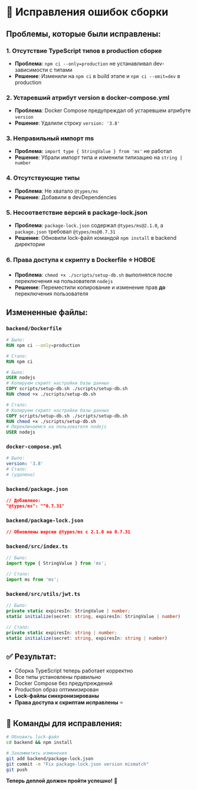 # 🔧 Исправления ошибок сборки

## Проблемы, которые были исправлены:

### 1. **Отсутствие TypeScript типов в production сборке**

- **Проблема**: `npm ci --only=production` не устанавливал dev-зависимости с типами
- **Решение**: Изменили на `npm ci` в build этапе и `npm ci --omit=dev` в production

### 2. **Устаревший атрибут version в docker-compose.yml**

- **Проблема**: Docker Compose предупреждал об устаревшем атрибуте `version`
- **Решение**: Удалили строку `version: '3.8'`

### 3. **Неправильный импорт ms**

- **Проблема**: `import type { StringValue } from 'ms'` не работал
- **Решение**: Убрали импорт типа и изменили типизацию на `string | number`

### 4. **Отсутствующие типы**

- **Проблема**: Не хватало `@types/ms`
- **Решение**: Добавили в devDependencies

### 5. **Несоответствие версий в package-lock.json**

- **Проблема**: `package-lock.json` содержал `@types/ms@2.1.0`, а `package.json` требовал `@types/ms@0.7.31`
- **Решение**: Обновили lock-файл командой `npm install` в backend директории

### 6. **Права доступа к скрипту в Dockerfile** ⭐ НОВОЕ

- **Проблема**: `chmod +x ./scripts/setup-db.sh` выполнялся после переключения на пользователя `nodejs`
- **Решение**: Переместили копирование и изменение прав **до** переключения пользователя

## Измененные файлы:

### `backend/Dockerfile`

```dockerfile
# Было:
RUN npm ci --only=production

# Стало:
RUN npm ci
```

```dockerfile
# Было:
USER nodejs
# Копируем скрипт настройки базы данных
COPY scripts/setup-db.sh ./scripts/setup-db.sh
RUN chmod +x ./scripts/setup-db.sh

# Стало:
# Копируем скрипт настройки базы данных
COPY scripts/setup-db.sh ./scripts/setup-db.sh
RUN chmod +x ./scripts/setup-db.sh
# Переключаемся на пользователя nodejs
USER nodejs
```

### `docker-compose.yml`

```yaml
# Было:
version: '3.8'
# Стало:
# (удалено)
```

### `backend/package.json`

```json
// Добавлено:
"@types/ms": "^0.7.31"
```

### `backend/package-lock.json`

```json
// Обновлены версии @types/ms с 2.1.0 на 0.7.31
```

### `backend/src/index.ts`

```typescript
// Было:
import type { StringValue } from 'ms';

// Стало:
import ms from 'ms';
```

### `backend/src/utils/jwt.ts`

```typescript
// Было:
private static expiresIn: StringValue | number;
static initialize(secret: string, expiresIn: StringValue | number)

// Стало:
private static expiresIn: string | number;
static initialize(secret: string, expiresIn: string | number)
```

## ✅ Результат:

- Сборка TypeScript теперь работает корректно
- Все типы установлены правильно
- Docker Compose без предупреждений
- Production образ оптимизирован
- **Lock-файлы синхронизированы**
- **Права доступа к скриптам исправлены** ⭐

## 🚀 Команды для исправления:

```bash
# Обновить lock-файл
cd backend && npm install

# Закоммитить изменения
git add backend/package-lock.json
git commit -m "Fix package-lock.json version mismatch"
git push
```

**Теперь деплой должен пройти успешно!** 🎯

